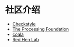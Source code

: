 # 社区介绍

- [Checkstyle](./checkstyle.md)
- [The Processing Foundation](./processing.md)
- [coala](./coala.md)
- [Red Hen Lab](./red-hen-lab.md)
